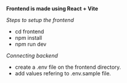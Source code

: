 **Frontend is made using React + Vite**

*Steps to setup the frontend*

- cd frontend
- npm install
- npm run dev

*Connecting backend*

- create a .env file on the frontend directory.
- add values refering to .env.sample file.
    
 



